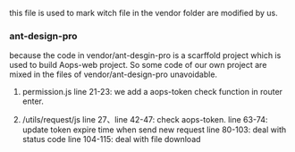 this file is used to mark witch file in the vendor folder are modified by us. 

### ant-design-pro

because the code in vendor/ant-desgin-pro is a scarffold project which is used to build Aops-web project. So some code of our own project are mixed in the files of vendor/ant-design-pro unavoidable.

1. permission.js
line 21-23: we add a aops-token check function in router enter.

2. /utils/request/js
line 27、line 42-47: check aops-token.
line 63-74: update token expire time when send new request
line 80-103: deal with status code
line 104-115: deal with file download

